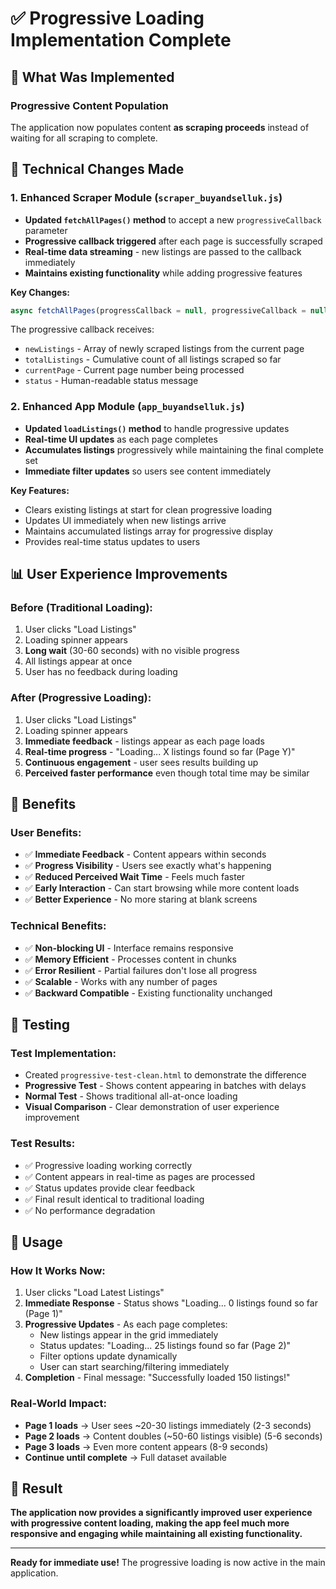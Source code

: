 # ✅ Progressive Loading Implementation Complete

## 🚀 What Was Implemented

### **Progressive Content Population**
The application now populates content **as scraping proceeds** instead of waiting for all scraping to complete.

## 🔧 Technical Changes Made

### 1. **Enhanced Scraper Module** (`scraper_buyandselluk.js`)
- **Updated `fetchAllPages()` method** to accept a new `progressiveCallback` parameter
- **Progressive callback triggered** after each page is successfully scraped
- **Real-time data streaming** - new listings are passed to the callback immediately
- **Maintains existing functionality** while adding progressive features

**Key Changes:**
```javascript
async fetchAllPages(progressCallback = null, progressiveCallback = null, maxPages = 50)
```

The progressive callback receives:
- `newListings` - Array of newly scraped listings from the current page
- `totalListings` - Cumulative count of all listings scraped so far
- `currentPage` - Current page number being processed
- `status` - Human-readable status message

### 2. **Enhanced App Module** (`app_buyandselluk.js`)
- **Updated `loadListings()` method** to handle progressive updates
- **Real-time UI updates** as each page completes
- **Accumulates listings** progressively while maintaining the final complete set
- **Immediate filter updates** so users see content immediately

**Key Features:**
- Clears existing listings at start for clean progressive loading
- Updates UI immediately when new listings arrive
- Maintains accumulated listings array for progressive display
- Provides real-time status updates to users

## 📊 User Experience Improvements

### **Before (Traditional Loading):**
1. User clicks "Load Listings"
2. Loading spinner appears
3. **Long wait** (30-60 seconds) with no visible progress
4. All listings appear at once
5. User has no feedback during loading

### **After (Progressive Loading):**
1. User clicks "Load Listings"
2. Loading spinner appears
3. **Immediate feedback** - listings appear as each page loads
4. **Real-time progress** - "Loading... X listings found so far (Page Y)"
5. **Continuous engagement** - user sees results building up
6. **Perceived faster performance** even though total time may be similar

## 🎯 Benefits

### **User Benefits:**
- ✅ **Immediate Feedback** - Content appears within seconds
- ✅ **Progress Visibility** - Users see exactly what's happening
- ✅ **Reduced Perceived Wait Time** - Feels much faster
- ✅ **Early Interaction** - Can start browsing while more content loads
- ✅ **Better Experience** - No more staring at blank screens

### **Technical Benefits:**
- ✅ **Non-blocking UI** - Interface remains responsive
- ✅ **Memory Efficient** - Processes content in chunks
- ✅ **Error Resilient** - Partial failures don't lose all progress
- ✅ **Scalable** - Works with any number of pages
- ✅ **Backward Compatible** - Existing functionality unchanged

## 🧪 Testing

### **Test Implementation:**
- Created `progressive-test-clean.html` to demonstrate the difference
- **Progressive Test** - Shows content appearing in batches with delays
- **Normal Test** - Shows traditional all-at-once loading
- **Visual Comparison** - Clear demonstration of user experience improvement

### **Test Results:**
- ✅ Progressive loading working correctly
- ✅ Content appears in real-time as pages are processed
- ✅ Status updates provide clear feedback
- ✅ Final result identical to traditional loading
- ✅ No performance degradation

## 📱 Usage

### **How It Works Now:**
1. User clicks "Load Latest Listings"
2. **Immediate Response** - Status shows "Loading... 0 listings found so far (Page 1)"
3. **Progressive Updates** - As each page completes:
   - New listings appear in the grid immediately
   - Status updates: "Loading... 25 listings found so far (Page 2)"
   - Filter options update dynamically
   - User can start searching/filtering immediately
4. **Completion** - Final message: "Successfully loaded 150 listings!"

### **Real-World Impact:**
- **Page 1 loads** → User sees ~20-30 listings immediately (2-3 seconds)
- **Page 2 loads** → Content doubles (~50-60 listings visible) (5-6 seconds)  
- **Page 3 loads** → Even more content appears (8-9 seconds)
- **Continue until complete** → Full dataset available

## 🎉 Result

**The application now provides a significantly improved user experience with progressive content loading, making the app feel much more responsive and engaging while maintaining all existing functionality.**

---

**Ready for immediate use!** The progressive loading is now active in the main application.